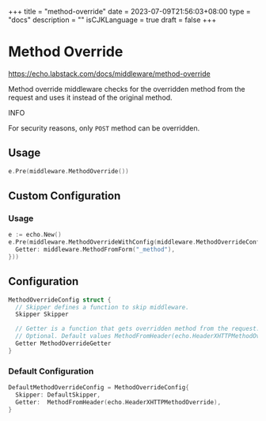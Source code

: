 +++
title = "method-override"
date = 2023-07-09T21:56:03+08:00
type = "docs"
description = ""
isCJKLanguage = true
draft = false
+++

# Method Override

https://echo.labstack.com/docs/middleware/method-override

Method override middleware checks for the overridden method from the request and uses it instead of the original method.

INFO

For security reasons, only `POST` method can be overridden.

## Usage

```go
e.Pre(middleware.MethodOverride())
```



## Custom Configuration

### Usage

```go
e := echo.New()
e.Pre(middleware.MethodOverrideWithConfig(middleware.MethodOverrideConfig{
  Getter: middleware.MethodFromForm("_method"),
}))
```



## Configuration

```go
MethodOverrideConfig struct {
  // Skipper defines a function to skip middleware.
  Skipper Skipper

  // Getter is a function that gets overridden method from the request.
  // Optional. Default values MethodFromHeader(echo.HeaderXHTTPMethodOverride).
  Getter MethodOverrideGetter
}
```



### Default Configuration

```go
DefaultMethodOverrideConfig = MethodOverrideConfig{
  Skipper: DefaultSkipper,
  Getter:  MethodFromHeader(echo.HeaderXHTTPMethodOverride),
}
```